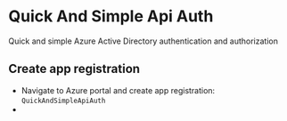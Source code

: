 # Quick And Simple Api Auth

Quick and simple Azure Active Directory authentication and authorization

## Create app registration

- Navigate to Azure portal and create app registration: `QuickAndSimpleApiAuth`
- 